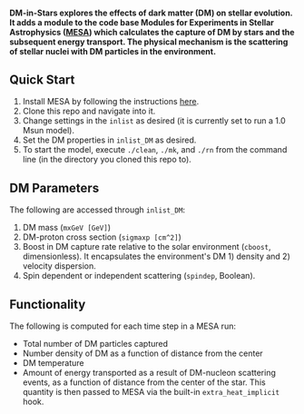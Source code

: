 #### DM-in-Stars explores the effects of dark matter (DM) on stellar evolution. It adds a module to the code base Modules for Experiments in Stellar Astrophysics ([MESA](http://mesa.sourceforge.net)) which calculates the capture of DM by stars and the subsequent energy transport. The physical mechanism is the scattering of stellar nuclei with DM particles in the environment.

## Quick Start ##
1. Install MESA by following the instructions [here](http://mesa.sourceforge.net/prereqs.html).
2. Clone this repo and navigate into it.
3. Change settings in the `inlist` as desired (it is currently set to run a 1.0 Msun model).
4. Set the DM properties in `inlist_DM` as desired.
5. To start the model, execute `./clean`, `./mk`, and `./rn` from the command line (in the directory you cloned this repo to).

## DM Parameters ##
The following are accessed through `inlist_DM`:

1.  DM mass (`mxGeV [GeV]`)
2.  DM-proton cross section (`sigmaxp [cm^2]`)
3.  Boost in DM capture rate relative to the solar environment (`cboost`, dimensionless). It encapsulates the environment's DM 1) density and 2) velocity dispersion.
4.  Spin dependent or independent scattering (`spindep`, Boolean).

## Functionality ##
The following is computed for each time step in a MESA run:
- Total number of DM particles captured
- Number density of DM as a function of distance from the center
- DM temperature
- Amount of energy transported as a result of DM-nucleon scattering events, as a function of distance from the center of the star. This quantity is then passed to MESA via the built-in `extra_heat_implicit` hook.
